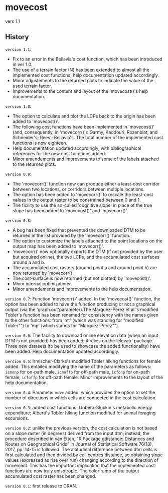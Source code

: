 # movecost
vers 1.1


## History
`version 1.1`:
* Fix to an error in the Bellavia's cost function, which has been introduced in ver 1.0.
* The use of a terrain factor (N) has been extended to almost all the implemented cost functions; help documentation updated accordingly.
* Minor adjustements to the returned plots to indicate the value of the used terrain factor.
* Improvements to the content and layout of the 'movecost()'s help documentation.


`version 1.0`:
* The option to calculate and plot the LCPs back to the origin has been added to 'movecost()'.
* The following cost functions have been implemented in 'movecost()' (and, consequently, in 'movecorr()'): Garmy, Kaddouri, Rozenblat, and Schneider's; Rees'; Bellavia's. The total number of the implemented cost functions is now eighteen.
* Help documentation updated accordingly, with bibliographical references for the new cost fucntions added.
* Minor amendements and improvements to some of the labels attached to the returned plots.


`version 0.9`:
* The 'movecorr()' function now can produce either a least-cost corridor between two locations, or corridors between multiple locations.
* The option has been added to 'movecorr()' to rescale the least-cost values in the output raster to be constrained between 0 and 1.
* The ficility to use the so-called 'cognitive slope' in place of the true slope has been added to 'movecost()' and 'movecorr()'.


`version 0.8`:
* A bug has been fixed that prevented the downloaded DTM to be returned in the list provided by the 'movecorr()' function.
* The option to customize the labels attached to the point locations on the output map has been added to 'movecorr()'.
* 'movecorr()' now optionally exports the DTM (if not provided by the user but acquired online), the two LCPs, and the accumulated cost surfaces around a and b.
* The accumulated cost rasters (around point a and around point b) are now returned by 'movecorr()'.
* The cost-surface is now returned (but not plotted) by 'movecost()'.
* Minor internal optimizations.
* Minor amendements and improvements to the help documentation.

`version 0.7`:
Function 'movecorr()' added. In the 'movecost()' function, the option has been added to have the function producing or not a graphical output (via the 'graph.out'parameter).The Marquez-Perez et al.'s modified Tobler's function has been renamed for consistency with the names given to the other functions: from 'mt' (which was standing for "modified Tobler"") to 'mp' (which stands for "Marquez-Perez"").

`version 0.6`:
The facility to download online elevation data (when an input DTM is not provided) has been added; it relies on the 'elevatr' package. Three new datasets (to be used to showcase the added functionality) have been added. Help documentation updated accordingly.

`version 0.5`:
Irmischer-Clarke's modified Tobler hiking functions for female added. This entailed modifying the name of the parameters as follows: `icmonp` for on-path male, `icmoffp` for off-path male, `icfonp` for on-path female, `icfoffp` for off-path female. Minor improvements to the layout of the help documentation.

`version 0.4`:
Parameter `move` added, which provides the option to set the number of directions in which cells are connected in the cost calculation.

`version 0.3`:
added cost functions: Llobera-Sluckin's metabolic energy expenditure; Alberti's Tobler hiking function modified for animal foraging excursions.

`version 0.2`: 
unlike the previous version, the cost calculation is not based on a slope raster (in degrees) derived from the input dtm; instead, the procedure described in van Etten, "R Package gdistance: Distances and Routes on Geographical Grids" in Journal of Statistical Software 76(13), 2017, pp. 14-15 is followed. The altitudinal difference between dtm cells is first calculated and then divided by cell centres distance, so obtaining slope values (expressed as rise over run) changing according to the direction of movement. This has the important implication that the implemented cost functions are now truly anisotropic. The color ramp of the output accumulated cost raster has been changed.

`version 0.1`: 
first release to CRAN.

